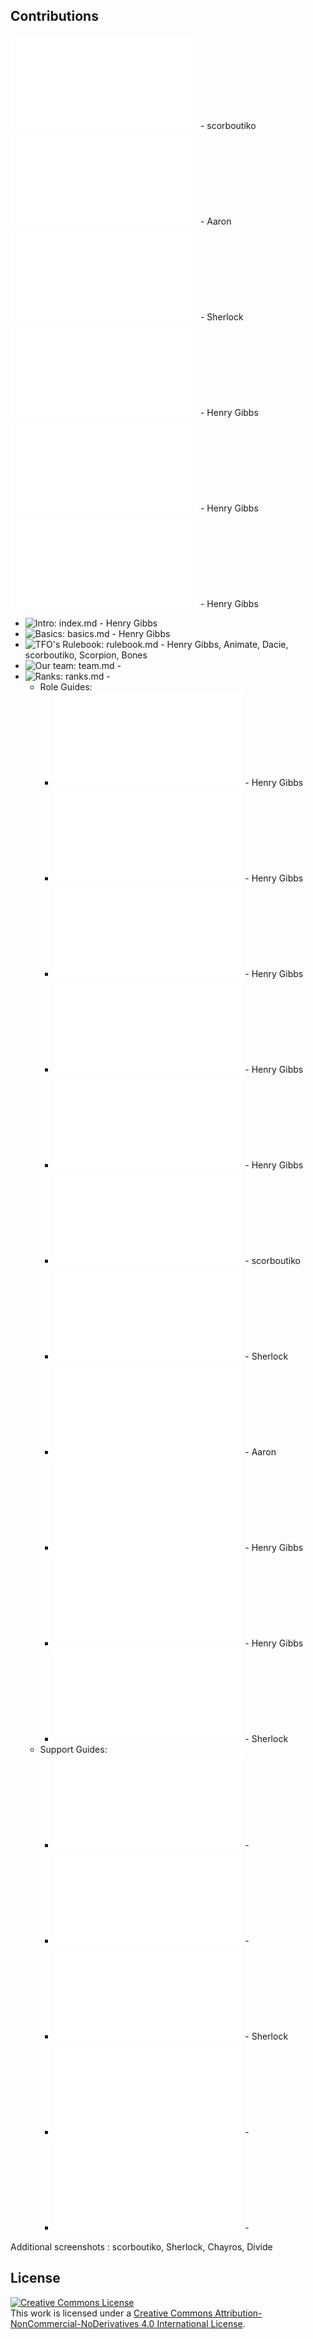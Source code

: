## Contributions

![Anti Air Role Guide](RoleGuide/AA.md) - scorboutiko
![Anti Tank Role Guide](RoleGuide/AT.md) - Aaron
![Auto Riflemen Role Guide](RoleGuide/AR.md) - Sherlock
![Platoon leader](RoleGuide/pltleader.md) - Henry Gibbs
![Squad leader](RoleGuide/sql.md) - Henry Gibbs
![Medic & CLS](RoleGuide/medic.md) - Henry Gibbs

- ![Intro: index.md]() - Henry Gibbs
- ![Basics: basics.md]() - Henry Gibbs
- ![TFO's Rulebook: rulebook.md]() - Henry Gibbs, Animate, Dacie, scorboutiko, Scorpion, Bones
- ![Our team: team.md]() - 
- ![Ranks: ranks.md]() - 
  - Role Guides:
    - ![Platoon leader: RoleGuide/pltleader.md](RoleGuide/pltleader.md) - Henry Gibbs
    - ![Medic + CLS: RoleGuide/medic.md](RoleGuide/medic.md) - Henry Gibbs
    - ![JTAC/FO: RoleGuide/jtac.md](RoleGuide/jtac.md) - Henry Gibbs
    - ![Squad leader: RoleGuide/sql.md](RoleGuide/sql.md) - Henry Gibbs
    - ![Rifleman + LAT: RoleGuide/rifleman.md](RoleGuide/rifleman.md) - Henry Gibbs
    - ![Anti Air: RoleGuide/AA.md](RoleGuide/AA.md) - scorboutiko
    - ![Auto Rifleman: RoleGuide/AR.md](RoleGuide/AR.md) - Sherlock
    - ![Anti Tank: RoleGuide/AT.md](RoleGuide/AT.md) - Aaron
    - ![Marksmen: RoleGuide/marksmen.md](RoleGuide/marksmen.md) - Henry Gibbs
    - ![Engineer: RoleGuide/eod.md](RoleGuide/eod.md) - Henry Gibbs
    - ![Grenadier: RoleGuide/grenadier.md](RoleGuide/grenadier.md) - Sherlock
  - Support Guides:
    - ![Air Support: SupportRoles/Air-Support.md](SupportRoles/Air-Support.md) - 
    - ![Fire Support: SupportRoles/Fire-Support.md](SupportRoles/Fire-Support.md) - 
    - ![Tank Support: SupportRoles/Tank-Support.md](SupportRoles/Tank-Support.md) - Sherlock
    - ![Recon Team: SupportRoles/Recon-Team.md](SupportRoles/Recon-Team.md) - 
    - ![Sniper Team: SupportRoles/Sniper-Team.md](SupportRoles/Sniper-Team.md) - 

Additional screenshots : scorboutiko, Sherlock, Chayros, Divide

## License
<a rel="license" href="http://creativecommons.org/licenses/by-nc-nd/4.0/"><img alt="Creative Commons License" style="border-width:0" src="https://i.creativecommons.org/l/by-nc-nd/4.0/88x31.png" /></a><br />This work is licensed under a <a rel="license" href="http://creativecommons.org/licenses/by-nc-nd/4.0/">Creative Commons Attribution-NonCommercial-NoDerivatives 4.0 International License</a>.